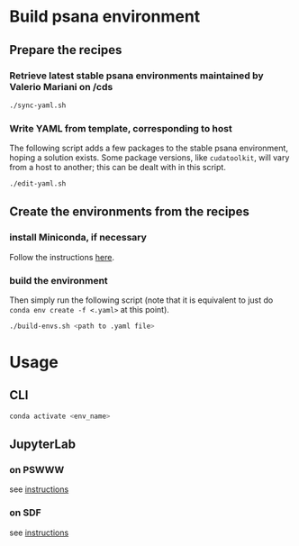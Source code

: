 # Build psana environment

## Prepare the recipes

### Retrieve latest stable psana environments maintained by Valerio Mariani on /cds
```bash
./sync-yaml.sh
```

### Write YAML from template, corresponding to host
The following script adds a few packages to the stable psana environment, hoping a solution exists. Some package versions, like `cudatoolkit`, will vary from a host to another; this can be dealt with in this script.
```bash
./edit-yaml.sh
```

## Create the environments from the recipes

### install Miniconda, if necessary

Follow the instructions [here](https://docs.conda.io/en/latest/miniconda.html).

### build the environment

Then simply run the following script (note that it is equivalent to just do `conda env create -f <.yaml>` at this point).
```bash
./build-envs.sh <path to .yaml file>
```

# Usage

## CLI

```bash
conda activate <env_name>
```

## JupyterLab

### on PSWWW

see [instructions](https://confluence.slac.stanford.edu/display/PSDM/Installing+Your+Own+Python+Packages)

### on SDF

see [instructions]()
